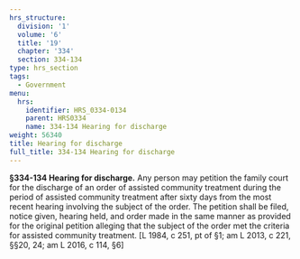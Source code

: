 ```yaml
---
hrs_structure:
  division: '1'
  volume: '6'
  title: '19'
  chapter: '334'
  section: 334-134
type: hrs_section
tags:
  - Government
menu:
  hrs:
    identifier: HRS_0334-0134
    parent: HRS0334
    name: 334-134 Hearing for discharge
weight: 56340
title: Hearing for discharge
full_title: 334-134 Hearing for discharge
---
```

**§334-134 Hearing for discharge.** Any person may petition the family court for the discharge of an order of assisted community treatment during the period of assisted community treatment after sixty days from the most recent hearing involving the subject of the order. The petition shall be filed, notice given, hearing held, and order made in the same manner as provided for the original petition alleging that the subject of the order met the criteria for assisted community treatment. [L 1984, c 251, pt of §1; am L 2013, c 221, §§20, 24; am L 2016, c 114, §6]